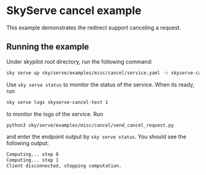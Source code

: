 # SkyServe cancel example

This example demonstrates the redirect support canceling a request.

## Running the example

Under skypilot root directory, run the following command:

```bash
sky serve up sky/serve/examples/misc/cancel/service.yaml -n skyserve-cancel-test
```

Use `sky serve status` to monitor the status of the service. When its ready, run

```bash
sky serve logs skyserve-cancel-test 1
```

to monitor the logs of the service. Run

```bash
python3 sky/serve/examples/misc/cancel/send_cancel_request.py
```

and enter the endpoint output by `sky serve status`. You should see the following output:

```bash
Computing... step 0
Computing... step 1
Client disconnected, stopping computation.
```
